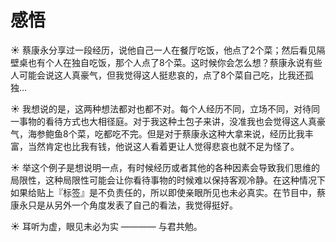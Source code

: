 # 感悟

☀️ 蔡康永分享过一段经历，说他自己一人在餐厅吃饭，他点了2个菜；然后看见隔壁桌也有个人在独自吃饭，那个人点了8个菜。这时候你会怎么想？蔡康永说有些人可能会说这人真豪气，但我觉得这人挺悲哀的，点了8个菜自己吃，比我还孤独…

☀️ 我想说的是，这两种想法都对也都不对。每个人经历不同，立场不同，对待同一事物的看待方式也大相径庭。对于我这种土包子来讲，没准我也会觉得这人真豪气，海参鲍鱼8个菜，吃都吃不完。但是对于蔡康永这种大拿来说，经历比我丰富，当然肯定也比我有钱，他说这人看着更让人觉得悲哀也就不足为怪了。

☀️ 举这个例子是想说明一点，有时候经历或者其他的各种因素会导致我们思维的局限性，这种局限性可能会让你看待事物的时候难以保持客观冷静。在这种情况下如果给贴上『标签』是不负责任的，所以即使亲眼所见也未必真实。在节目中，蔡康永只是从另外一个角度发表了自己的看法，我觉得挺好。

☀️ 耳听为虚，眼见未必为实 ———— 与君共勉。


